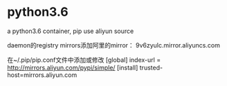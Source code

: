 # python3.6
a python3.6 container, pip use aliyun source

daemon的registry mirrors添加阿里的mirror：
9v6zyulc.mirror.aliyuncs.com

在~/.pip/pip.conf文件中添加或修改
[global]
index-url = http://mirrors.aliyun.com/pypi/simple/
[install]
trusted-host=mirrors.aliyun.com